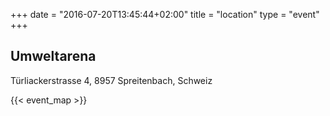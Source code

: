 +++
date = "2016-07-20T13:45:44+02:00"
title = "location"
type = "event"
+++

## Umweltarena
Türliackerstrasse 4, 8957 Spreitenbach, Schweiz

{{< event_map >}}
